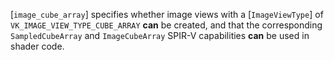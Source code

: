 [`image_cube_array`] specifies whether image
views with a [`ImageViewType`] of
`VK_IMAGE_VIEW_TYPE_CUBE_ARRAY` **can**  be created, and that the
corresponding `SampledCubeArray` and `ImageCubeArray` SPIR-V
capabilities  **can**  be used in shader code.